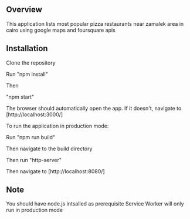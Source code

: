 ## Overview

This application lists most popular pizza restaurants near zamalek area in cairo using google maps and foursquare apis

## Installation

Clone the repository 

Run "npm install" 

Then 

"npm start" 

The browser should automatically open the app.  If it doesn't, navigate to [http://localhost:3000/]

To run the application in production mode:

Run "npm run build"

Then navigate to the build directory

Then run "http-server" 

Then navigate to [http://localhost:8080/]

## Note 
You should have node.js intsalled as prerequisite
Service Worker will only run in production mode




 
